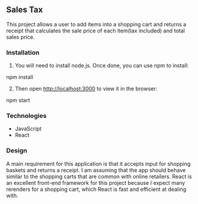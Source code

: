 
## Sales Tax

This project allows a user to add items into a shopping cart and returns a receipt that calculates the sale price of each item(tax included) and total sales price.

### Installation

1. You will need to install node.js. Once done, you can use npm to install:

npm install

2. Then open [http://localhost:3000](http://localhost:3000) to view it in the browser:

npm start

### Technologies

* JavaScript
* React

### Design 

A main requirement for this application is that it accepts input for shopping baskets and returns a receipt. I am assuming that the app should behave similar to the shopping carts that are common with online retailers. React is an excellent front-end framework for this project because I expect many rerenders for a shopping cart, which React is fast and efficient at dealing with.


